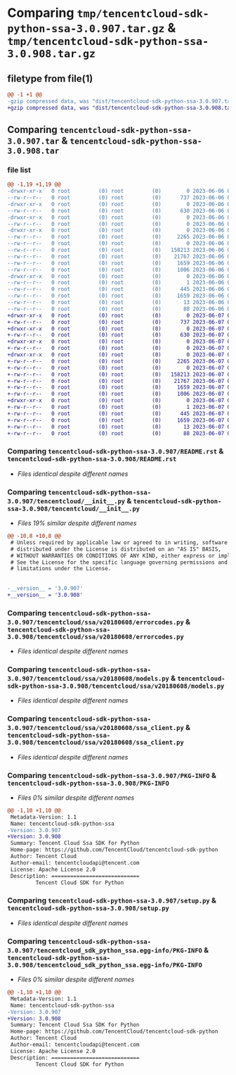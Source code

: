 # Comparing `tmp/tencentcloud-sdk-python-ssa-3.0.907.tar.gz` & `tmp/tencentcloud-sdk-python-ssa-3.0.908.tar.gz`

## filetype from file(1)

```diff
@@ -1 +1 @@
-gzip compressed data, was "dist/tencentcloud-sdk-python-ssa-3.0.907.tar", last modified: Tue Jun  6 02:34:01 2023, max compression
+gzip compressed data, was "dist/tencentcloud-sdk-python-ssa-3.0.908.tar", last modified: Wed Jun  7 00:31:27 2023, max compression
```

## Comparing `tencentcloud-sdk-python-ssa-3.0.907.tar` & `tencentcloud-sdk-python-ssa-3.0.908.tar`

### file list

```diff
@@ -1,19 +1,19 @@
-drwxr-xr-x   0 root         (0) root         (0)        0 2023-06-06 02:34:01.000000 tencentcloud-sdk-python-ssa-3.0.907/
--rw-r--r--   0 root         (0) root         (0)      737 2023-06-06 02:34:01.000000 tencentcloud-sdk-python-ssa-3.0.907/README.rst
-drwxr-xr-x   0 root         (0) root         (0)        0 2023-06-06 02:34:01.000000 tencentcloud-sdk-python-ssa-3.0.907/tencentcloud/
--rw-r--r--   0 root         (0) root         (0)      630 2023-06-06 02:34:01.000000 tencentcloud-sdk-python-ssa-3.0.907/tencentcloud/__init__.py
-drwxr-xr-x   0 root         (0) root         (0)        0 2023-06-06 02:34:01.000000 tencentcloud-sdk-python-ssa-3.0.907/tencentcloud/ssa/
--rw-r--r--   0 root         (0) root         (0)        0 2023-06-06 02:34:01.000000 tencentcloud-sdk-python-ssa-3.0.907/tencentcloud/ssa/__init__.py
-drwxr-xr-x   0 root         (0) root         (0)        0 2023-06-06 02:34:01.000000 tencentcloud-sdk-python-ssa-3.0.907/tencentcloud/ssa/v20180608/
--rw-r--r--   0 root         (0) root         (0)     2265 2023-06-06 02:34:01.000000 tencentcloud-sdk-python-ssa-3.0.907/tencentcloud/ssa/v20180608/errorcodes.py
--rw-r--r--   0 root         (0) root         (0)        0 2023-06-06 02:34:01.000000 tencentcloud-sdk-python-ssa-3.0.907/tencentcloud/ssa/v20180608/__init__.py
--rw-r--r--   0 root         (0) root         (0)   158213 2023-06-06 02:34:01.000000 tencentcloud-sdk-python-ssa-3.0.907/tencentcloud/ssa/v20180608/models.py
--rw-r--r--   0 root         (0) root         (0)    21767 2023-06-06 02:34:01.000000 tencentcloud-sdk-python-ssa-3.0.907/tencentcloud/ssa/v20180608/ssa_client.py
--rw-r--r--   0 root         (0) root         (0)     1659 2023-06-06 02:34:01.000000 tencentcloud-sdk-python-ssa-3.0.907/PKG-INFO
--rw-r--r--   0 root         (0) root         (0)     1006 2023-06-06 02:34:01.000000 tencentcloud-sdk-python-ssa-3.0.907/setup.py
-drwxr-xr-x   0 root         (0) root         (0)        0 2023-06-06 02:34:01.000000 tencentcloud-sdk-python-ssa-3.0.907/tencentcloud_sdk_python_ssa.egg-info/
--rw-r--r--   0 root         (0) root         (0)        1 2023-06-06 02:34:01.000000 tencentcloud-sdk-python-ssa-3.0.907/tencentcloud_sdk_python_ssa.egg-info/dependency_links.txt
--rw-r--r--   0 root         (0) root         (0)      445 2023-06-06 02:34:01.000000 tencentcloud-sdk-python-ssa-3.0.907/tencentcloud_sdk_python_ssa.egg-info/SOURCES.txt
--rw-r--r--   0 root         (0) root         (0)     1659 2023-06-06 02:34:01.000000 tencentcloud-sdk-python-ssa-3.0.907/tencentcloud_sdk_python_ssa.egg-info/PKG-INFO
--rw-r--r--   0 root         (0) root         (0)       13 2023-06-06 02:34:01.000000 tencentcloud-sdk-python-ssa-3.0.907/tencentcloud_sdk_python_ssa.egg-info/top_level.txt
--rw-r--r--   0 root         (0) root         (0)       88 2023-06-06 02:34:01.000000 tencentcloud-sdk-python-ssa-3.0.907/setup.cfg
+drwxr-xr-x   0 root         (0) root         (0)        0 2023-06-07 00:31:27.000000 tencentcloud-sdk-python-ssa-3.0.908/
+-rw-r--r--   0 root         (0) root         (0)      737 2023-06-07 00:31:27.000000 tencentcloud-sdk-python-ssa-3.0.908/README.rst
+drwxr-xr-x   0 root         (0) root         (0)        0 2023-06-07 00:31:27.000000 tencentcloud-sdk-python-ssa-3.0.908/tencentcloud/
+-rw-r--r--   0 root         (0) root         (0)      630 2023-06-07 00:31:27.000000 tencentcloud-sdk-python-ssa-3.0.908/tencentcloud/__init__.py
+drwxr-xr-x   0 root         (0) root         (0)        0 2023-06-07 00:31:27.000000 tencentcloud-sdk-python-ssa-3.0.908/tencentcloud/ssa/
+-rw-r--r--   0 root         (0) root         (0)        0 2023-06-07 00:31:27.000000 tencentcloud-sdk-python-ssa-3.0.908/tencentcloud/ssa/__init__.py
+drwxr-xr-x   0 root         (0) root         (0)        0 2023-06-07 00:31:27.000000 tencentcloud-sdk-python-ssa-3.0.908/tencentcloud/ssa/v20180608/
+-rw-r--r--   0 root         (0) root         (0)     2265 2023-06-07 00:31:27.000000 tencentcloud-sdk-python-ssa-3.0.908/tencentcloud/ssa/v20180608/errorcodes.py
+-rw-r--r--   0 root         (0) root         (0)        0 2023-06-07 00:31:27.000000 tencentcloud-sdk-python-ssa-3.0.908/tencentcloud/ssa/v20180608/__init__.py
+-rw-r--r--   0 root         (0) root         (0)   158213 2023-06-07 00:31:27.000000 tencentcloud-sdk-python-ssa-3.0.908/tencentcloud/ssa/v20180608/models.py
+-rw-r--r--   0 root         (0) root         (0)    21767 2023-06-07 00:31:27.000000 tencentcloud-sdk-python-ssa-3.0.908/tencentcloud/ssa/v20180608/ssa_client.py
+-rw-r--r--   0 root         (0) root         (0)     1659 2023-06-07 00:31:27.000000 tencentcloud-sdk-python-ssa-3.0.908/PKG-INFO
+-rw-r--r--   0 root         (0) root         (0)     1006 2023-06-07 00:31:27.000000 tencentcloud-sdk-python-ssa-3.0.908/setup.py
+drwxr-xr-x   0 root         (0) root         (0)        0 2023-06-07 00:31:27.000000 tencentcloud-sdk-python-ssa-3.0.908/tencentcloud_sdk_python_ssa.egg-info/
+-rw-r--r--   0 root         (0) root         (0)        1 2023-06-07 00:31:27.000000 tencentcloud-sdk-python-ssa-3.0.908/tencentcloud_sdk_python_ssa.egg-info/dependency_links.txt
+-rw-r--r--   0 root         (0) root         (0)      445 2023-06-07 00:31:27.000000 tencentcloud-sdk-python-ssa-3.0.908/tencentcloud_sdk_python_ssa.egg-info/SOURCES.txt
+-rw-r--r--   0 root         (0) root         (0)     1659 2023-06-07 00:31:27.000000 tencentcloud-sdk-python-ssa-3.0.908/tencentcloud_sdk_python_ssa.egg-info/PKG-INFO
+-rw-r--r--   0 root         (0) root         (0)       13 2023-06-07 00:31:27.000000 tencentcloud-sdk-python-ssa-3.0.908/tencentcloud_sdk_python_ssa.egg-info/top_level.txt
+-rw-r--r--   0 root         (0) root         (0)       88 2023-06-07 00:31:27.000000 tencentcloud-sdk-python-ssa-3.0.908/setup.cfg
```

### Comparing `tencentcloud-sdk-python-ssa-3.0.907/README.rst` & `tencentcloud-sdk-python-ssa-3.0.908/README.rst`

 * *Files identical despite different names*

### Comparing `tencentcloud-sdk-python-ssa-3.0.907/tencentcloud/__init__.py` & `tencentcloud-sdk-python-ssa-3.0.908/tencentcloud/__init__.py`

 * *Files 19% similar despite different names*

```diff
@@ -10,8 +10,8 @@
 # Unless required by applicable law or agreed to in writing, software
 # distributed under the License is distributed on an "AS IS" BASIS,
 # WITHOUT WARRANTIES OR CONDITIONS OF ANY KIND, either express or implied.
 # See the License for the specific language governing permissions and
 # limitations under the License.
 
 
-__version__ = '3.0.907'
+__version__ = '3.0.908'
```

### Comparing `tencentcloud-sdk-python-ssa-3.0.907/tencentcloud/ssa/v20180608/errorcodes.py` & `tencentcloud-sdk-python-ssa-3.0.908/tencentcloud/ssa/v20180608/errorcodes.py`

 * *Files identical despite different names*

### Comparing `tencentcloud-sdk-python-ssa-3.0.907/tencentcloud/ssa/v20180608/models.py` & `tencentcloud-sdk-python-ssa-3.0.908/tencentcloud/ssa/v20180608/models.py`

 * *Files identical despite different names*

### Comparing `tencentcloud-sdk-python-ssa-3.0.907/tencentcloud/ssa/v20180608/ssa_client.py` & `tencentcloud-sdk-python-ssa-3.0.908/tencentcloud/ssa/v20180608/ssa_client.py`

 * *Files identical despite different names*

### Comparing `tencentcloud-sdk-python-ssa-3.0.907/PKG-INFO` & `tencentcloud-sdk-python-ssa-3.0.908/PKG-INFO`

 * *Files 0% similar despite different names*

```diff
@@ -1,10 +1,10 @@
 Metadata-Version: 1.1
 Name: tencentcloud-sdk-python-ssa
-Version: 3.0.907
+Version: 3.0.908
 Summary: Tencent Cloud Ssa SDK for Python
 Home-page: https://github.com/TencentCloud/tencentcloud-sdk-python
 Author: Tencent Cloud
 Author-email: tencentcloudapi@tencent.com
 License: Apache License 2.0
 Description: ============================
         Tencent Cloud SDK for Python
```

### Comparing `tencentcloud-sdk-python-ssa-3.0.907/setup.py` & `tencentcloud-sdk-python-ssa-3.0.908/setup.py`

 * *Files identical despite different names*

### Comparing `tencentcloud-sdk-python-ssa-3.0.907/tencentcloud_sdk_python_ssa.egg-info/PKG-INFO` & `tencentcloud-sdk-python-ssa-3.0.908/tencentcloud_sdk_python_ssa.egg-info/PKG-INFO`

 * *Files 0% similar despite different names*

```diff
@@ -1,10 +1,10 @@
 Metadata-Version: 1.1
 Name: tencentcloud-sdk-python-ssa
-Version: 3.0.907
+Version: 3.0.908
 Summary: Tencent Cloud Ssa SDK for Python
 Home-page: https://github.com/TencentCloud/tencentcloud-sdk-python
 Author: Tencent Cloud
 Author-email: tencentcloudapi@tencent.com
 License: Apache License 2.0
 Description: ============================
         Tencent Cloud SDK for Python
```

